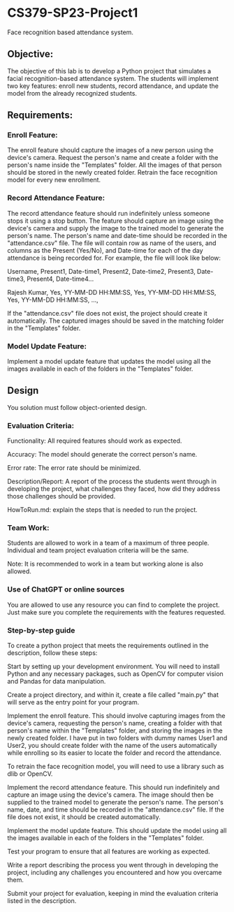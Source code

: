 # CS379-SP23-Project1
Face recognition based attendance system.


## Objective:
The objective of this lab is to develop a Python project that simulates a facial recognition-based attendance system. The students will implement two key features: enroll new students, record attendance, and update the model from the already recognized students.

## Requirements:

### Enroll Feature:
The enroll feature should capture the images of a new person using the device's camera.
Request the person's name and create a folder with the person's name inside the "Templates" folder.
All the images of that person should be stored in the newly created folder.
Retrain the face recognition model for every new enrollment.

### Record Attendance Feature:
The record attendance feature should run indefinitely unless someone stops it using a stop button.
The feature should capture an image using the device's camera and supply the image to the trained model to generate the person's name.
The person's name and date-time should be recorded in the "attendance.csv" file. The file will contain row as name of the users, and columns as the Present (Yes/No), and Date-time for each of the day attendance is being recorded for. For example, the file will look like below:

Username, Present1, Date-time1, Present2, Date-time2, Present3, Date-time3, Present4, Date-time4...

Rajesh Kumar, Yes, YY-MM-DD HH:MM:SS, Yes, YY-MM-DD HH:MM:SS, Yes, YY-MM-DD HH:MM:SS, ..., 

If the "attendance.csv" file does not exist, the project should create it automatically.
The captured images should be saved in the matching folder in the "Templates" folder.

### Model Update Feature:

Implement a model update feature that updates the model using all the images available in each of the folders in the "Templates" folder.

## Design

You solution must follow object-oriented design. 

### Evaluation Criteria:
Functionality: All required features should work as expected.

Accuracy: The model should generate the correct person's name.

Error rate: The error rate should be minimized.

Description/Report: A report of the process the students went through in developing the project, what challenges they faced, how did they address those challenges should be provided.

HowToRun.md: explain the steps that is needed to run the project.

### Team Work:

Students are allowed to work in a team of a maximum of three people.
Individual and team project evaluation criteria will be the same.

Note:
It is recommended to work in a team but working alone is also allowed.

### Use of ChatGPT or online sources
You are allowed to use any resource you can find to complete the project. Just make sure you complete the requirements with the features requested. 


### Step-by-step guide
To create a python project that meets the requirements outlined in the description, follow these steps:

Start by setting up your development environment. You will need to install Python and any necessary packages, such as OpenCV for computer vision and Pandas for data manipulation.

Create a project directory, and within it, create a file called "main.py" that will serve as the entry point for your program.

Implement the enroll feature. This should involve capturing images from the device's camera, requesting the person's name, creating a folder with that person's name within the "Templates" folder, and storing the images in the newly created folder. I have put in two folders with dummy names User1 and User2, you should create folder with the name of the users automatically while enrolling so its easier to locate the folder and record the attendance. 

To retrain the face recognition model, you will need to use a library such as dlib or OpenCV.

Implement the record attendance feature. This should run indefinitely and capture an image using the device's camera. The image should then be supplied to the trained model to generate the person's name. The person's name, date, and time should be recorded in the "attendance.csv" file. If the file does not exist, it should be created automatically.

Implement the model update feature. This should update the model using all the images available in each of the folders in the "Templates" folder.

Test your program to ensure that all features are working as expected.

Write a report describing the process you went through in developing the project, including any challenges you encountered and how you overcame them.

Submit your project for evaluation, keeping in mind the evaluation criteria listed in the description.